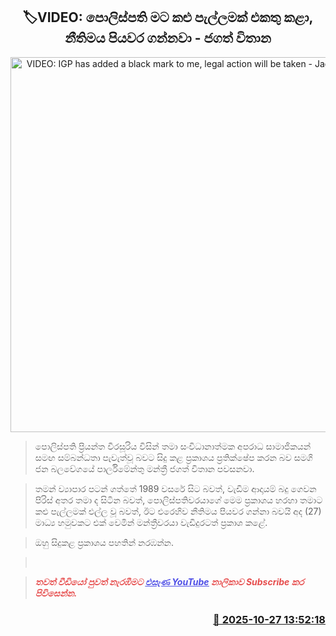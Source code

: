 <p align='center'><b><h2 align='center' title='VIDEO: IGP has added a black mark to me, legal action will be taken - Jagath Withana'>🏷VIDEO: පොලිස්පති මට කළු පැල්ලමක් එකතු කළා, නීතිමය පියවර ගන්නවා - ජගත් විතාන</h2></b></p>
<p align='center'><img src='https://helakuru.sgp1.cdn.digitaloceanspaces.com/esana/images/lib/jagath-vitthana-bn.jpg' width='600' alt='VIDEO: IGP has added a black mark to me, legal action will be taken - Jagath Withana'></p>

> පොලිස්පති ප්‍රියන්ත වීරසූරිය විසින් තමා සංවිධානාත්මක අපරාධ සාමාජිකයන් සමඟ සම්බන්ධතා පැවැත්වූ බවට සිදු කළ ප්‍රකාශය ප්‍රතික්ෂේප කරන බව සමගි ජන බලවේගයේ පාර්ලිමේන්තු මන්ත්‍රී ජගත් විතාන පවසනවා.

> තමන් ව්‍යාපාර පටන් ගත්තේ 1989 වසරේ සිට බවත්, වැඩිම ආදායම් බදු ගෙවන පිරිස් අතර තමා ද සිටින බවත්, පොලිස්පතිවරයාගේ මෙම ප්‍රකාශය හරහා තමාට කළු පැල්ලමක් එල්ල වූ බවත්, ඊට එරෙහිව නීතිමය පියවර ගන්නා බවයි අද (27) මාධ්‍ය හමුවකට එක් වෙමින් මන්ත්‍රීවරයා වැඩිදුරටත් ප්‍රකාශ කළේ.

> ඔහු සිදුකළ ප්‍රකාශය පහතින් නරඹන්න.

>  

> <span style='color:#e64d4d'><em><span><strong>තවත් වීඩියෝ පුවත් නැරඹීමට </strong></span></em></span><a href='https://youtube.com/@esanamedia?si=UZCWEZmqFcpzlvdV'><span style='color:#4d4de6'><em><span><strong><u>එසැණ YouTube</u></strong></span></em></span></a><span style='color:#e64d4d'><em><span><strong> නාලිකාව Subscribe කර පිවිසෙන්න.</strong></span></em></span>



<h3 align='right'><a href='https://www.helakuru.lk/esana/p/114828/'>📅 2025-10-27 13:52:18</a></h3>
